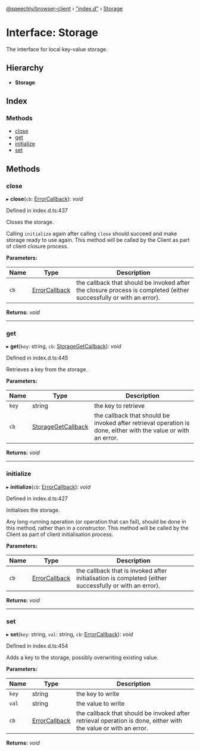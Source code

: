 [@speechly/browser-client](../README.md) › ["index.d"](../modules/_index_d_.md) › [Storage](_index_d_.storage.md)

# Interface: Storage

The interface for local key-value storage.

## Hierarchy

* **Storage**

## Index

### Methods

* [close](_index_d_.storage.md#close)
* [get](_index_d_.storage.md#get)
* [initialize](_index_d_.storage.md#initialize)
* [set](_index_d_.storage.md#set)

## Methods

###  close

▸ **close**(`cb`: [ErrorCallback](../modules/_index_d_.md#errorcallback)): *void*

Defined in index.d.ts:437

Closes the storage.

Calling `initialize` again after calling `close` should succeed and make storage ready to use again.
This method will be called by the Client as part of client closure process.

**Parameters:**

Name | Type | Description |
------ | ------ | ------ |
`cb` | [ErrorCallback](../modules/_index_d_.md#errorcallback) | the callback that should be invoked after the closure process is completed (either successfully or with an error).  |

**Returns:** *void*

___

###  get

▸ **get**(`key`: string, `cb`: [StorageGetCallback](../modules/_index_d_.md#storagegetcallback)): *void*

Defined in index.d.ts:445

Retrieves a key from the storage.

**Parameters:**

Name | Type | Description |
------ | ------ | ------ |
`key` | string | the key to retrieve |
`cb` | [StorageGetCallback](../modules/_index_d_.md#storagegetcallback) | the callback that should be invoked after retrieval operation is done, either with the value or with an error.  |

**Returns:** *void*

___

###  initialize

▸ **initialize**(`cb`: [ErrorCallback](../modules/_index_d_.md#errorcallback)): *void*

Defined in index.d.ts:427

Initialises the storage.

Any long-running operation (or operation that can fail), should be done in this method,
rather than in a constructor.
This method will be called by the Client as part of client initialisation process.

**Parameters:**

Name | Type | Description |
------ | ------ | ------ |
`cb` | [ErrorCallback](../modules/_index_d_.md#errorcallback) | the callback that is invoked after initialisation is completed (either successfully or with an error).  |

**Returns:** *void*

___

###  set

▸ **set**(`key`: string, `val`: string, `cb`: [ErrorCallback](../modules/_index_d_.md#errorcallback)): *void*

Defined in index.d.ts:454

Adds a key to the storage, possibly overwriting existing value.

**Parameters:**

Name | Type | Description |
------ | ------ | ------ |
`key` | string | the key to write |
`val` | string | the value to write |
`cb` | [ErrorCallback](../modules/_index_d_.md#errorcallback) | the callback that should be invoked after retrieval operation is done, either with the value or with an error.  |

**Returns:** *void*
